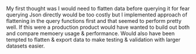 My first thought was I would need to flatten data before querying it for fear querying Json directly would be too costly but I implemented approach of flattening in the query functions first and that seemed to perform pretty well.
If this were a production product would have wanted to build out both and compare memoery usage & performance. Would also have been tempted to flatten & export data to make testing & validation with larger datasets easier. 
